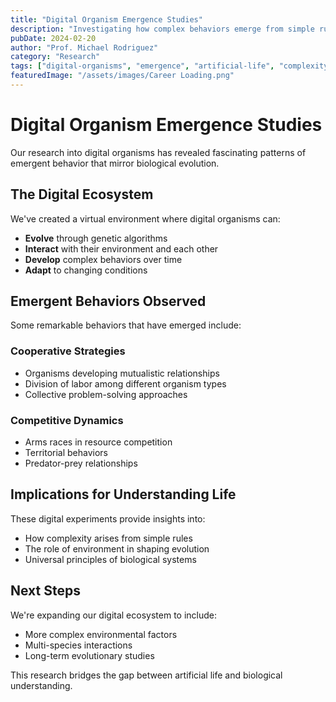 ```yaml
---
title: "Digital Organism Emergence Studies"
description: "Investigating how complex behaviors emerge from simple rules in digital ecosystems, providing insights into the fundamental principles of life and evolution."
pubDate: 2024-02-20
author: "Prof. Michael Rodriguez"
category: "Research"
tags: ["digital-organisms", "emergence", "artificial-life", "complexity"]
featuredImage: "/assets/images/Career Loading.png"
---
```


# Digital Organism Emergence Studies

Our research into digital organisms has revealed fascinating patterns of emergent behavior that mirror biological evolution.

## The Digital Ecosystem

We've created a virtual environment where digital organisms can:

- **Evolve** through genetic algorithms
- **Interact** with their environment and each other
- **Develop** complex behaviors over time
- **Adapt** to changing conditions

## Emergent Behaviors Observed

Some remarkable behaviors that have emerged include:

### Cooperative Strategies

- Organisms developing mutualistic relationships
- Division of labor among different organism types
- Collective problem-solving approaches

### Competitive Dynamics

- Arms races in resource competition
- Territorial behaviors
- Predator-prey relationships

## Implications for Understanding Life

These digital experiments provide insights into:

- How complexity arises from simple rules
- The role of environment in shaping evolution
- Universal principles of biological systems

## Next Steps

We're expanding our digital ecosystem to include:

- More complex environmental factors
- Multi-species interactions
- Long-term evolutionary studies

This research bridges the gap between artificial life and biological understanding.
